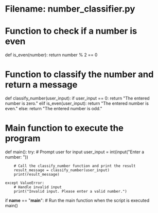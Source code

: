 # Filename: number_classifier.py

# Function to check if a number is even
def is_even(number):
    return number % 2 == 0

# Function to classify the number and return a message
def classify_number(user_input):
    if user_input == 0:
        return "The entered number is zero."
    elif is_even(user_input):
        return "The entered number is even."
    else:
        return "The entered number is odd."

# Main function to execute the program
def main():
    try:
        # Prompt user for input
        user_input = int(input("Enter a number: "))
        
        # Call the classify_number function and print the result
        result_message = classify_number(user_input)
        print(result_message)
    
    except ValueError:
        # Handle invalid input
        print("Invalid input. Please enter a valid number.")

if __name__ == "__main__":
    # Run the main function when the script is executed
    main()
